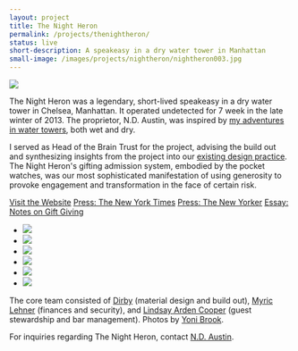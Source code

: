 ```yaml
---
layout: project
title: The Night Heron
permalink: /projects/thenightheron/
status: live
short-description: A speakeasy in a dry water tower in Manhattan
small-image: /images/projects/nightheron/nightheron003.jpg
---
```


<img src=" {{base.url }}/images/projects/nightheron/nightheron005.jpg">

The Night Heron was a legendary, short-lived speakeasy in a dry water tower in Chelsea, Manhattan. It operated undetected for 7 week in the late winter of 2013. The proprietor, N.D. Austin, was inspired by <a href="http://www.nytimes.com/2013/07/18/nyregion/daring-enough-to-bare-it-all-for-a-new-york-swim.html" target="_blank">my adventures in water towers</a>, both wet and dry.  

I served as Head of the Brain Trust for the project, advising the build out and synthesizing insights from the project into our <a href="/projects/sextantworks/">existing design practice</a>. The Night Heron's gifting admission system, embodied by the pocket watches, was our most sophisticated manifestation of using generosity to provoke engagement and transformation in the face of certain risk.

<a href="http://nightheronspeakeasy.com/" target="_blank" class="button small info">Visit the Website</a> <a href="http://www.nytimes.com/slideshow/2013/05/22/nyregion/20130522_SPEAKEASY.html?_r=0" target="_blank" class="button small info">Press: The New York Times</a> <a href="http://www.newyorker.com/magazine/2013/05/27/tower-heist" target="_blank" class="button small info">Press: The New Yorker</a> <a href="/2013/05/notes-on-gift-giving/" class="button small info">Essay: Notes on Gift Giving</a>

<ul class="medium-block-grid-2 small-block-grid-1">

<li>
<img src="{{ site.baseurl }}/images/projects/nightheron/nightheron006.jpg" />
</li>

<li>
<img src="{{ site.baseurl }}/images/projects/nightheron/nightheron002.jpg" />
</li>

<li>
<img src="{{ site.baseurl }}/images/projects/nightheron/MG_6658_YoniBrook-1024x682.jpg" />
</li>


<li>
<img src="{{ site.baseurl }}/images/projects/nightheron/nightheron001.jpg" />
</li>


<li>
<img src="{{ site.baseurl }}/images/projects/nightheron/5_MG_6339_YoniBrook.jpg" />
</li>


<li>
<img src="{{ site.baseurl }}/images/projects/nightheron/1_MG_6437_YoniBrook.jpg" />
</li>

</ul>

The core team consisted of <a href="http://dirby.info/" target="_blank">Dirby</a> (material design and build out), <a href="https://www.linkedin.com/in/myric-lehner-07305842" target="_blank">Myric Lehner</a> (finances and security), and  <a href="http://www.lindsayardencooper.com/" target="_blank">Lindsay Arden Cooper</a> (guest stewardship and bar management). Photos by <a href="http://cargocollective.com/yonibrook" target="_blank">Yoni Brook</a>.

For inquiries regarding The Night Heron, contact <a href="mailto:imbibe@nightheronspeakeasy.com">N.D. Austin</a>.
